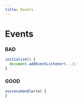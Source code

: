```yaml
---
title: Events
---
```


# Events

### BAD
```js
initialize() {
  document.addEventListener(...);
}
```

### GOOD
```js
successHandler(e) {
}
```

